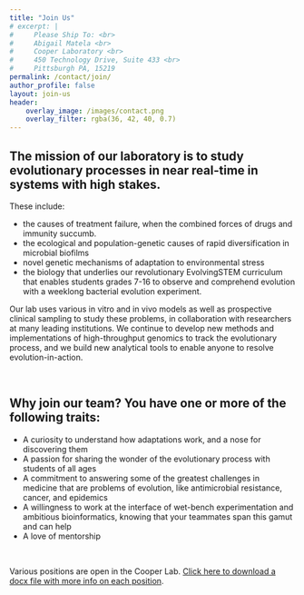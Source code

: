 ```yaml
---
title: "Join Us"
# excerpt: |
#     Please Ship To: <br>
#     Abigail Matela <br>
#     Cooper Laboratory <br>
#     450 Technology Drive, Suite 433 <br>
#     Pittsburgh PA, 15219
permalink: /contact/join/
author_profile: false
layout: join-us
header:
    overlay_image: /images/contact.png
    overlay_filter: rgba(36, 42, 40, 0.7)
---
```


## The mission of our laboratory is to study evolutionary processes in near real-time in systems with high stakes. 


These include:
- the causes of treatment failure, when the combined forces of drugs and immunity succumb.
- the ecological and population-genetic causes of rapid diversification in microbial biofilms
- novel genetic mechanisms of adaptation to environmental stress
- the biology that underlies our revolutionary EvolvingSTEM curriculum that enables students grades 7-16 to observe and comprehend evolution with a weeklong bacterial evolution experiment.

Our lab uses various in vitro and in vivo models as well as prospective clinical sampling to study these problems, in collaboration with researchers at many leading institutions. We continue to develop new methods and implementations of high-throughput genomics to track the evolutionary process, and we build new analytical tools to enable anyone to resolve evolution-in-action.

<br>

## Why join our team? You have one or more of the following traits:
- A curiosity to understand how adaptations work, and a nose for discovering them
- A passion for sharing the wonder of the evolutionary process with students of all ages
- A commitment to answering some of the greatest challenges in medicine that are problems of evolution, like antimicrobial resistance, cancer, and epidemics
- A willingness to work at the interface of wet-bench experimentation and ambitious bioinformatics, knowing that your teammates span this gamut and can help
- A love of mentorship

<br>

Various positions are open in the Cooper Lab. [Click here to download a docx file with more info on each position](/images/CooperLab-OpenPositions-2023-rev.docx).